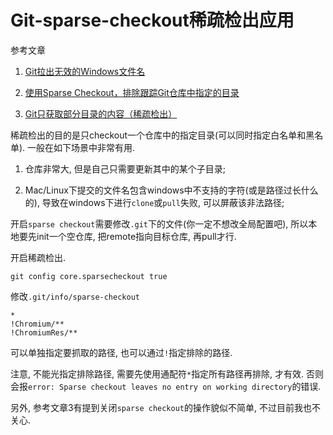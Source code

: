 # Git-sparse-checkout稀疏检出应用

参考文章

1. [Git拉出无效的Windows文件名](https://xbuba.com/questions/33702140)

2. [使用Sparse Checkout，排除跟踪Git仓库中指定的目录](https://www.jianshu.com/p/e82c89e187c5)

3. [Git只获取部分目录的内容（稀疏检出）](https://www.jianshu.com/p/b6c61907049f)

稀疏检出的目的是只checkout一个仓库中的指定目录(可以同时指定白名单和黑名单). 一般在如下场景中非常有用.

1. 仓库非常大, 但是自己只需要更新其中的某个子目录;

2. Mac/Linux下提交的文件名包含windows中不支持的字符(或是路径过长什么的), 导致在windows下进行`clone`或`pull`失败, 可以屏蔽该非法路径;

开启`sparse checkout`需要修改`.git`下的文件(你一定不想改全局配置吧), 所以本地要先init一个空仓库, 把remote指向目标仓库, 再pull才行.

开启稀疏检出.

```
git config core.sparsecheckout true
```

修改`.git/info/sparse-checkout`

```
*
!Chromium/**
!ChromiumRes/**
```

可以单独指定要抓取的路径, 也可以通过`!`指定排除的路径. 

注意, 不能光指定排除路径, 需要先使用通配符`*`指定所有路径再排除, 才有效. 否则会报`error: Sparse checkout leaves no entry on working directory`的错误.

另外, 参考文章3有提到关闭`sparse checkout`的操作貌似不简单, 不过目前我也不关心.
